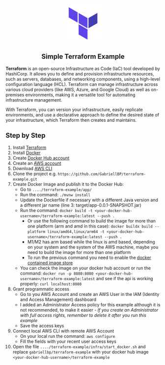 <p align="center">
    <img width="25%" src="https://github.com/GabriellBP/terraform-example/blob/main/assets/terraform.png"> 
</p>

<h2 align="center">
  Simple Terraform Example
</h2>

<p><b>Terraform</b> is an open-source Infrastructure as Code (IaC) tool developed by HashiCorp. It allows you to define and provision infrastructure resources, such as servers, databases, and networking components, using a high-level configuration language (HCL). Terraform can manage infrastructure across various cloud providers (like AWS, Azure, and Google Cloud) as well as on-premises environments, making it a versatile tool for automating infrastructure management.

With Terraform, you can version your infrastructure, easily replicate environments, and use a declarative approach to define the desired state of your infrastructure, which Terraform then creates and maintains.</p>

## Step by Step

1. Install [Terraform](https://developer.hashicorp.com/terraform/install?product_intent=terraform)
2. Install [Docker](https://docs.docker.com/engine/install/)
3. Create [Docker Hub account](https://hub.docker.com/)
4. Create an [AWS account](https://aws.amazon.com/)
5. Download [AWS CLI](https://docs.aws.amazon.com/cli/latest/userguide/getting-started-install.html)
6. Clone the project e.g. `https://github.com/GabriellBP/terraform-example.git`
7. Create Docker Image and publish it to the Docker Hub:
   - Go to `..../terraform-example/app/`
   - Run the command: `./mvnw install`
   - Update the Dockerfile if necessary with a different Java version and a different jar name (line 3: target/app-0.0.1-SNAPSHOT.jar)
   - Run the command: `docker build -t <your-docker-hub-username>/terraform-example:latest --push .`
        - Or use the following command to build the image for more than one platform (arm and amd in this case): `docker buildx build --platform linux/amd64,linux/arm64 -t <your-docker-hub-username>/terraform-example:latest --push .`
        - M1/M2 has arm based while the linux is amd based, depending on your system and the system of the AWS machine, maybe you need to build the image for more than one platform
        - To run the previous command you need to enable the [docker contained image store](https://docs.docker.com/desktop/containerd/#enable-the-containerd-image-store)
    - You can check the image on your docker hub account or run the command: `docker run -p 8080:8080 <your-docker-hub-username>/terraform-example:latest` and see if the api is working properly: `curl localhost:8080`
8. Grant programmatic access
   - Go to you AWS Account and create an AWS User in the IAM (Identity and Access Management) dashboard
   - I added an Administrator Access policy for this example although it is not recommended, to make it easier - _If you create an Administrator with full access rights, remember to delete it after you run this example_
   - Save the access keys
9. Connect local AWS CLI with remote AWS Account
   - On your local run the command: `aws configure`
   - Fill the fields with your recent user access keys
10. Open the file `..../terraform-example/infra/start_docker.sh` and replace `gabriellbp/terraform-example` with your docker hub image `<your-docker-hub-username>/terraform-example`
 
